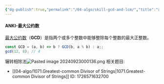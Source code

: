 ```yaml
---
{"dg-publish":true,"permalink":"/04-algo/skill-gcd-and-lcm/","title":"最小公倍数，最大公约数","tags":["algo","gcd","lcm"],"created":"2024-09-23T00:03:29.000+08:00","updated":"2024-09-23T00:03:29.000+08:00"}
---
```


#### ANKI-最大公约数
[最大公约数](https://zh.wikipedia.org/wiki/%E6%9C%80%E5%A4%A7%E5%85%AC%E7%BA%A6%E6%95%B0)（**GCD**）是指两个或多个整数中能够整除每个整数的最大正整数。
```js
const GCD = (a, b) => b ? GCD(b, a % b) : a;;
gcd(12, 8); // 4
```
辗转相除法![Pasted image 20240923000136.png](/img/user/attachments/Pasted%20image%2020240923000136.png)
相关题目:
+ [[04-algo/1071.Greatest-common Divisor of Strings\|1071.Greatest-common Divisor of Strings]]
ID: 1726571632700

